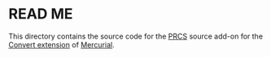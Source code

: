 # READ ME

This directory contains the source code for the [PRCS][] source add-on for the
[Convert extension][] of [Mercurial][].

[PRCS]: <http://prcs.sourceforge.net/>
[Mercurial]: <http://mercurial.selenic.com/>
[Convert extension]: <http://mercurial.selenic.com/wiki/ConvertExtension>
